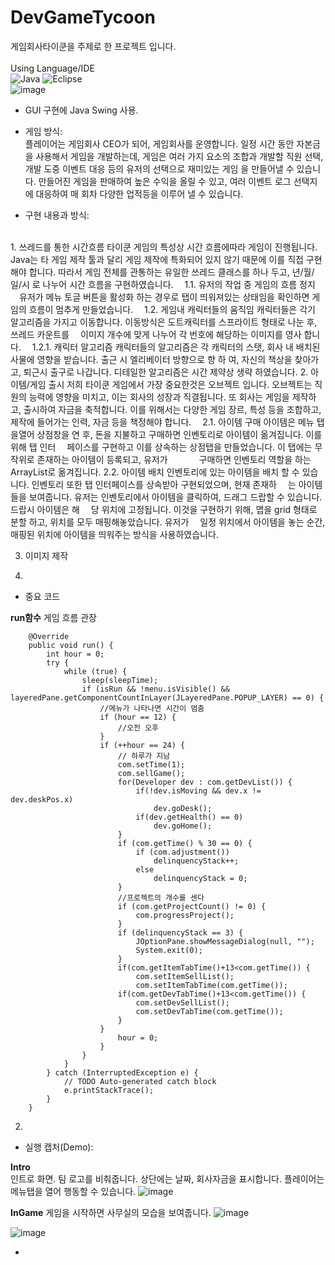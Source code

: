 # DevGameTycoon  
게임회사타이쿤을 주제로 한 프로젝트 입니다.  
<br/>
Using Language/IDE <br/>
<img alt="Java" src ="https://img.shields.io/badge/Java-007396.svg?&style=for-the-badge&logo=Java&logoColor=white"/>
<img alt="Eclipse" src ="https://img.shields.io/badge/Eclipse-2C2255.svg?&style=for-the-badge&logo=Eclipse IDE&logoColor=white"/>
<br/>
![image](https://user-images.githubusercontent.com/80378085/150740871-3094c803-637d-40ef-a434-5bfc95d901ce.png)
<br/>
- GUI 구현에 Java Swing 사용. 
- 게임 방식:    
플레이어는 게임회사 CEO가 되어, 게임회사를 운영합니다. 일정 시간 동안 자본금을 사용해서 게임을 개발하는데, 게임은 여러 가지 요소의 조합과 개발할 직원 선택, 개발 도중 이벤트 대응 등의 유저의 선택으로 재미있는 게임
을 만들어낼 수 있습니다. 만들어진 게임을 판매하여 높은 수익을 올릴 수 있고, 여러 이벤트 로그 선택지에 대응하여 매 회차 다양한 업적등을 이루어 낼 수 있습니다.

- 구현 내용과 방식:      
<br/>
1. 쓰레드를 통한 시간흐름   
타이쿤 게임의 특성상 시간 흐름에따라 게임이 진행됩니다. Java는 타 게임 제작 툴과 달리 게임 제작에 특화되어 있지 않기 때문에 이를 직접 구현해야 합니다. 따라서 게임 전체를 관통하는 유일한 쓰레드 클래스를 하나 두고, 년/월/일/시 로 나누어 시간 흐름을 구현하였습니다.   
 1.1. 유저의 작업 중 게임의 흐름 정지   
 유저가 메뉴 토글 버튼을 활성화 하는 경우로 탭이 띄워져있는 상태임을 확인하면 게임의 흐름이 멈추게 만들었습니다.
 1.2. 게임내 캐릭터들의 움직임
 캐릭터들은 각기 알고리즘을 가지고 이동합니다. 이동방식은 도트캐릭터를 스프라이트 형태로 나눈 후, 쓰레드 카운트를   이미지 개수에 맞게 나누어 각 번호에 해당하는 이미지를 영사 합니다. 
  1.2.1. 캐릭터 알고리즘
  캐릭터들의 알고리즘은 각 캐릭터의 스탯, 회사 내 배치된 사물에 영향을 받습니다. 출근 시 엘리베이터 방향으로 향   하   여, 자신의 책상을 찾아가고, 퇴근시 출구로 나갑니다. 디테일한 알고리즘은 시간 제약상 생략 하였습니다.   
2. 아이템/게임 출시
저희 타이쿤 게임에서 가장 중요한것은 오브젝트 입니다. 오브젝트는 직원의 능력에 영향을 미치고, 이는 회사의 성장과 직결됩니다. 또 회사는 게임을 제작하고, 출시하여 자금을 축적합니다. 이를 위해서는 다양한 게임 장르, 특성 등을 조합하고, 제작에 들어가는 인력, 자금 등을 책정해야 합니다.
 2.1. 아이템 구매
 아이템은 메뉴 탭을열어 상점창을 연 후, 돈을 지불하고 구매하면 인벤토리로 아이템이 옮겨집니다. 이를 위해 탭 인터  페이스를 구현하고 이를 상속하는 상점탭을 만들었습니다. 이 탭에는 무작위로 존재하는 아이템이 등록되고, 유저가     구매하면 인벤토리 역할을 하는 ArrayList로 옮겨집니다.
 2.2. 아이템 배치
 인벤토리에 있는 아이템을 배치 할 수 있습니다. 인벤토리 또한 탭 인터페이스를 상속받아 구현되었으며, 현재 존재하  는 아이템들을 보여줍니다. 유저는 인벤토리에서 아이템을 클릭하여, 드래그 드랍할 수 있습니다. 드랍시 아이템은 해   당 위치에 고정됩니다. 이것을 구현하기 위해, 맵을 grid 형태로 분할 하고, 위치를 모두 매핑해놓았습니다. 유저가  일정 위치에서 아이템을 놓는 순간, 매핑된 위치에 아이템을 띄워주는 방식을 사용하였습니다.

3. 이미지 제작


5. 

- 중요 코드

**run함수** 
게임 흐름 관장   

```
	@Override   
	public void run() {   
		int hour = 0;   
		try {   
			while (true) {   
				sleep(sleepTime);   
				if (isRun && !menu.isVisible() && layeredPane.getComponentCountInLayer(JLayeredPane.POPUP_LAYER) == 0) {   
					//메뉴가 나타나면 시간이 멈춤
                    if (hour == 12) {   
                        //오전 오후   
                    }   
                    if (++hour == 24) {   
                        // 하루가 지남   
                        com.setTime(1);   
                        com.sellGame();   
                        for(Developer dev : com.getDevList()) {   
                            if(!dev.isMoving && dev.x != dev.deskPos.x)   
                                dev.goDesk();   
                            if(dev.getHealth() == 0)   
                                dev.goHome();   
                        }                     
                        if (com.getTime() % 30 == 0) {                               
                            if (com.adjustment())   
                                delinquencyStack++;   
                            else   
                                delinquencyStack = 0;   
                        }   
                        //프로젝트의 개수를 센다   
                        if (com.getProjectCount() != 0) {   
                            com.progressProject();   
                        }   
                        if (delinquencyStack == 3) {   
                            JOptionPane.showMessageDialog(null, "");   
                            System.exit(0);   
                        }    
                        if(com.getItemTabTime()+13<com.getTime()) {   
	    					com.setItemSellList();   
	    					com.setItemTabTime(com.getTime());   
    					if(com.getDevTabTime()+13<com.getTime()) {   
        					com.setDevSellList();   
        					com.setDevTabTime(com.getTime());   
    					}   
    				}    
                        hour = 0;   
                    }                     
                }   
			}   
		} catch (InterruptedException e) {   
			// TODO Auto-generated catch block   
			e.printStackTrace();   
		}   
	}   
``` 
2. 

- 실행 캡처(Demo):   

**Intro**   
인트로 화면. 팀 로고를 비춰줍니다. 상단에는 날짜, 회사자금을 표시합니다.
플레이어는 메뉴탭을 열어 행동할 수 있습니다.
![image](https://user-images.githubusercontent.com/80378085/150803998-8fdb33db-4641-473c-a303-7822a035cef1.png)
<br/>

**InGame**
게임을 시작하면 사무실의 모습을 보여줍니다. 
![image](https://user-images.githubusercontent.com/80378085/150804194-7b7f4305-369e-4531-9dbe-b0229b72a543.png)

![image](https://user-images.githubusercontent.com/80378085/150803951-81381b4d-2658-4a11-b17e-de43000c439d.png)

- 
